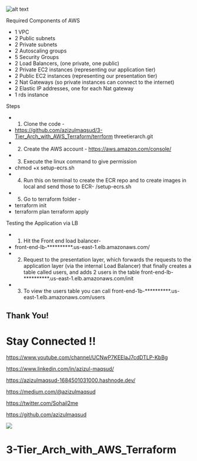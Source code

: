 
![alt text](https://miro.medium.com/max/900/1*rJ_YbOr71X1iKrrW3do4nQ.png)

Required Components of AWS
- 1 VPC
- 2 Public subnets
- 2 Private subnets 
- 2 Autoscaling groups
- 5 Security Groups
- 2 Load Balancers, (one private, one public)
- 2 Private EC2 instances (representing our application tier)
- 2 Public EC2 instances (representing our presentation tier)
- 2 Nat Gateways (so private instances can connect to the internet) 
- 2 Elastic IP addresses, one for each Nat gateway
- 1 rds instance

Steps
- 1) Clone the code -
- https://github.com/azizulmaqsud/3-Tier_Arch_with_AWS_Terraform/terrform threetierarch.git
- 2) Create the AWS account - https://aws.amazon.com/console/ 
- 3) Execute the linux command to give permission
- chmod +x setup-ecrs.sh
- 4) Run this on terminal to create the ECR repo and to create images in local and send those to ECR- /setup-ecrs.sh
- 5) Go to terraform folder -
- terraform init
- terraform plan terraform apply

Testing the Application via LB
- 1) Hit the Front end load balancer-
- front-end-lb-**********.us-east-1.elb.amazonaws.com/
- 2) Request to the presentation layer, which forwards the requests to the application layer (via the internal Load Balancer) that finally creates a table called users, and adds 2 users in the table front-end-lb-**********.us-east-1.elb.amazonaws.com/init
- 3) To view the users table you can call
    front-end-1b-**********.us-east-1.elb.amazonaws.com/users

## Thank You!
# Stay Connected !!

https://www.youtube.com/channel/UCNwP7KEElaJ7cdDTLP-KbBg

https://www.linkedin.com/in/azizul-maqsud/

https://azizulmaqsud-1684501031000.hashnode.dev/

https://medium.com/@azizulmaqsud

https://twitter.com/Sohail2me

https://github.com/azizulmaqsud


<a href="https://www.buymeacoffee.com/azizulmaqsud"><img src="https://img.buymeacoffee.com/button-api/?text=Buy me a coffee&emoji=&slug=scaleupsaas&button_colour=FFDD00&font_colour=000000&font_family=Cookie&outline_colour=000000&coffee_colour=ffffff" /></a> 

# 3-Tier_Arch_with_AWS_Terraform
